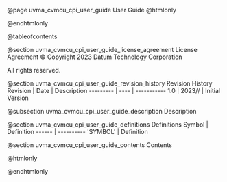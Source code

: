 @page uvma_cvmcu_cpi_user_guide User Guide
@htmlonly
<div class="autonumbering">
@endhtmlonly


@tableofcontents


@section uvma_cvmcu_cpi_user_guide_license_agreement License Agreement
© Copyright 2023 Datum Technology Corporation

All rights reserved.


@section uvma_cvmcu_cpi_user_guide_revision_history Revision History
Revision  | Date | Description
--------- | ---- | -----------
1.0 | 2023// | Initial Version

@subsection uvma_cvmcu_cpi_user_guide_description Description


@section uvma_cvmcu_cpi_user_guide_definitions Definitions
Symbol | Definition
------ | ----------
 'SYMBOL' | Definition


@section uvma_cvmcu_cpi_user_guide_contents Contents


@htmlonly
</div>
@endhtmlonly